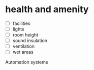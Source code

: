 # health and amenity

 - [ ] facilities
 - [ ] lights
 - [ ] room height
 - [ ] sound insulation
 - [ ] ventilation
 - [ ] wet areas

Automation systems
